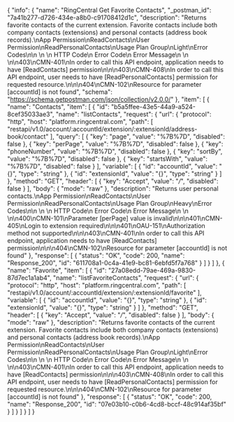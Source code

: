 {
  "info": {
    "name": "RingCentral Get Favorite Contacts",
    "_postman_id": "7a41b277-d726-434e-a8b0-c91708412d1c",
    "description": "Returns favorite contacts of the current extension. Favorite contacts include both company contacts (extensions) and personal contacts (address book records).\nApp Permission\nReadContacts\nUser Permission\nReadPersonalContacts\nUsage Plan Group\nLight\nError Codes\n\n \n  \n   HTTP Code\n   Error Code\n   Error Message\n   \n \n\n403\nCMN-401\nIn order to call this API endpoint, application needs to have [ReadContacts] permission\n\n\n403\nCMN-408\nIn order to call this API endpoint, user needs to have [ReadPersonalContacts] permission for requested resource.\n\n\n404\nCMN-102\nResource for parameter [accountId] is not found",
    "schema": "https://schema.getpostman.com/json/collection/v2.0.0/"
  },
  "item": [
    {
      "name": "Contacts",
      "item": [
        {
          "id": "b5a5ffee-43e5-44a9-a524-8cef35033ae3",
          "name": "listContacts",
          "request": {
            "url": {
              "protocol": "http",
              "host": "platform.ringcentral.com",
              "path": [
                "restapi/v1.0/account/:accountId/extension/:extensionId/address-book/contact"
              ],
              "query": [
                {
                  "key": "page",
                  "value": "%7B%7D",
                  "disabled": false
                },
                {
                  "key": "perPage",
                  "value": "%7B%7D",
                  "disabled": false
                },
                {
                  "key": "phoneNumber",
                  "value": "%7B%7D",
                  "disabled": false
                },
                {
                  "key": "sortBy",
                  "value": "%7B%7D",
                  "disabled": false
                },
                {
                  "key": "startsWith",
                  "value": "%7B%7D",
                  "disabled": false
                }
              ],
              "variable": [
                {
                  "id": "accountId",
                  "value": "{}",
                  "type": "string"
                },
                {
                  "id": "extensionId",
                  "value": "{}",
                  "type": "string"
                }
              ]
            },
            "method": "GET",
            "header": [
              {
                "key": "Accept",
                "value": "*/*",
                "disabled": false
              }
            ],
            "body": {
              "mode": "raw"
            },
            "description": "Returns user personal contacts.\nApp Permission\nReadContacts\nUser Permission\nReadPersonalContacts\nUsage Plan Group\nHeavy\nError Codes\n\n \n  \n   HTTP Code\n   Error Code\n   Error Message\n   \n \n\n400\nCMN-101\nParameter [perPage] value is invalid\n\n\n401\nCMN-405\nLogin to extension required\n\n\n401\nOAU-151\nAuthorization method not supported\n\n\n403\nCMN-401\nIn order to call this API endpoint, application needs to have [ReadContacts] permission\n\n\n404\nCMN-102\nResource for parameter [accountId] is not found"
          },
          "response": [
            {
              "status": "OK",
              "code": 200,
              "name": "Response_200",
              "id": "611708a1-0c4a-41e9-bc81-6ebfd5f7a768"
            }
          ]
        }
      ]
    },
    {
      "name": "Favorite",
      "item": [
        {
          "id": "27a08edd-79ae-469a-9830-87d7ec1a1ab4",
          "name": "listFavoriteContacts",
          "request": {
            "url": {
              "protocol": "http",
              "host": "platform.ringcentral.com",
              "path": [
                "restapi/v1.0/account/:accountId/extension/:extensionId/favorite"
              ],
              "variable": [
                {
                  "id": "accountId",
                  "value": "{}",
                  "type": "string"
                },
                {
                  "id": "extensionId",
                  "value": "{}",
                  "type": "string"
                }
              ]
            },
            "method": "GET",
            "header": [
              {
                "key": "Accept",
                "value": "*/*",
                "disabled": false
              }
            ],
            "body": {
              "mode": "raw"
            },
            "description": "Returns favorite contacts of the current extension. Favorite contacts include both company contacts (extensions) and personal contacts (address book records).\nApp Permission\nReadContacts\nUser Permission\nReadPersonalContacts\nUsage Plan Group\nLight\nError Codes\n\n \n  \n   HTTP Code\n   Error Code\n   Error Message\n   \n \n\n403\nCMN-401\nIn order to call this API endpoint, application needs to have [ReadContacts] permission\n\n\n403\nCMN-408\nIn order to call this API endpoint, user needs to have [ReadPersonalContacts] permission for requested resource.\n\n\n404\nCMN-102\nResource for parameter [accountId] is not found"
          },
          "response": [
            {
              "status": "OK",
              "code": 200,
              "name": "Response_200",
              "id": "07e03b10-c0b6-4cd8-bccf-48c914af35bf"
            }
          ]
        }
      ]
    }
  ]
}
